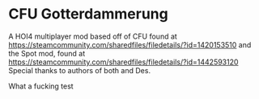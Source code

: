 # CFU Gotterdammerung

A HOI4 multiplayer mod based off of CFU found at https://steamcommunity.com/sharedfiles/filedetails/?id=1420153510
and the Spot mod, found at https://steamcommunity.com/sharedfiles/filedetails/?id=1442593120
Special thanks to authors of both and Des.

What a fucking test